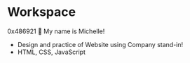 # Workspace

0x486921 📎 My name is Michelle!

- Design and practice of Website using Company stand-in!
- HTML, CSS, JavaScript